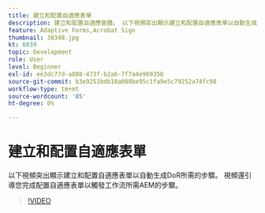 ```yaml
---
title: 建立和配置自適應表單
description: 建立和配置自適應窗體。 以下視頻突出顯示建立和配置自適應表單以自動生成DoR所需的步驟。 視頻還引導您完成配置自適應表單以觸發工作流所需AEM的步驟。
feature: Adaptive Forms,Acrobat Sign
thumbnail: 38348.jpg
kt: 6039
topic: Development
role: User
level: Beginner
exl-id: ee3dc77d-a888-473f-b2a6-7f7a4e969358
source-git-commit: b3e9251bdb18a008be95c1fa9e5c79252a74fc98
workflow-type: tm+mt
source-wordcount: '85'
ht-degree: 0%

---
```


# 建立和配置自適應表單

以下視頻突出顯示建立和配置自適應表單以自動生成DoR所需的步驟。 視頻還引導您完成配置自適應表單以觸發工作流所需AEM的步驟。

>[!VIDEO](https://video.tv.adobe.com/v/38348?quality=12&learn=on)
